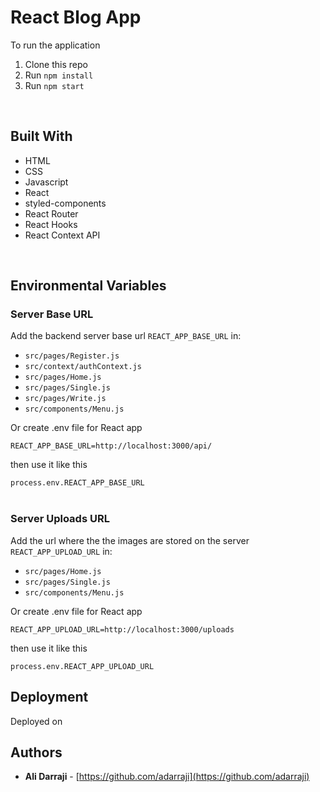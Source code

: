# React Blog App

To run the application

1. Clone this repo
2. Run `npm install`
3. Run `npm start`
<br/>

## Built With

* HTML
* CSS
* Javascript
* React
* styled-components
* React Router
* React Hooks
* React Context API 
<br/>

## Environmental Variables

### Server Base URL

Add the backend server base url `REACT_APP_BASE_URL` in:

* `src/pages/Register.js`
* `src/context/authContext.js`
* `src/pages/Home.js`
* `src/pages/Single.js`
* `src/pages/Write.js`
* `src/components/Menu.js`

Or create .env file for React app

`REACT_APP_BASE_URL=http://localhost:3000/api/` 

then use it like this

 `process.env.REACT_APP_BASE_URL`
<br/>
<br/>

### Server Uploads URL

Add the url where the the images are stored on the server `REACT_APP_UPLOAD_URL` in:

* `src/pages/Home.js`
* `src/pages/Single.js`
* `src/components/Menu.js`

Or create .env file for React app

`REACT_APP_UPLOAD_URL=http://localhost:3000/uploads`

then use it like this

`process.env.REACT_APP_UPLOAD_URL`
<br/>

## Deployment
Deployed on 


## Authors

- **Ali Darraji** - [https://github.com/adarraji](https://github.com/adarraji)
